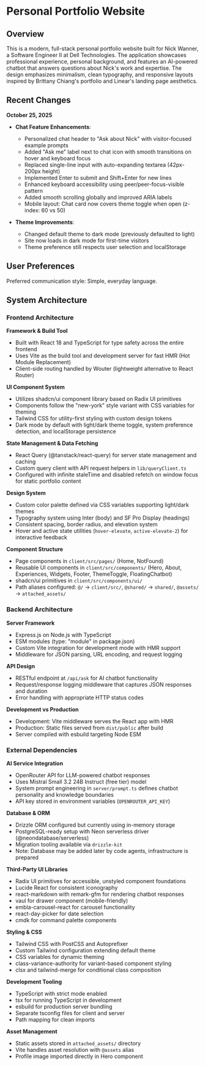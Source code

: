 # Personal Portfolio Website

## Overview

This is a modern, full-stack personal portfolio website built for Nick Wanner, a Software Engineer II at Dell Technologies. The application showcases professional experience, personal background, and features an AI-powered chatbot that answers questions about Nick's work and expertise. The design emphasizes minimalism, clean typography, and responsive layouts inspired by Brittany Chiang's portfolio and Linear's landing page aesthetics.

## Recent Changes

**October 25, 2025**
- **Chat Feature Enhancements**:
  - Personalized chat header to "Ask about Nick" with visitor-focused example prompts
  - Added "Ask me" label next to chat icon with smooth transitions on hover and keyboard focus
  - Replaced single-line input with auto-expanding textarea (42px-200px height)
  - Implemented Enter to submit and Shift+Enter for new lines
  - Enhanced keyboard accessibility using peer/peer-focus-visible pattern
  - Added smooth scrolling globally and improved ARIA labels
  - Mobile layout: Chat card now covers theme toggle when open (z-index: 60 vs 50)

- **Theme Improvements**:
  - Changed default theme to dark mode (previously defaulted to light)
  - Site now loads in dark mode for first-time visitors
  - Theme preference still respects user selection and localStorage

## User Preferences

Preferred communication style: Simple, everyday language.

## System Architecture

### Frontend Architecture

**Framework & Build Tool**
- Built with React 18 and TypeScript for type safety across the entire frontend
- Uses Vite as the build tool and development server for fast HMR (Hot Module Replacement)
- Client-side routing handled by Wouter (lightweight alternative to React Router)

**UI Component System**
- Utilizes shadcn/ui component library based on Radix UI primitives
- Components follow the "new-york" style variant with CSS variables for theming
- Tailwind CSS for utility-first styling with custom design tokens
- Dark mode by default with light/dark theme toggle, system preference detection, and localStorage persistence

**State Management & Data Fetching**
- React Query (@tanstack/react-query) for server state management and caching
- Custom query client with API request helpers in `lib/queryClient.ts`
- Configured with infinite staleTime and disabled refetch on window focus for static portfolio content

**Design System**
- Custom color palette defined via CSS variables supporting light/dark themes
- Typography system using Inter (body) and SF Pro Display (headings)
- Consistent spacing, border radius, and elevation system
- Hover and active state utilities (`hover-elevate`, `active-elevate-2`) for interactive feedback

**Component Structure**
- Page components in `client/src/pages/` (Home, NotFound)
- Reusable UI components in `client/src/components/` (Hero, About, Experiences, Widgets, Footer, ThemeToggle, FloatingChatbot)
- shadcn/ui primitives in `client/src/components/ui/`
- Path aliases configured: `@/` → `client/src/`, `@shared/` → `shared/`, `@assets/` → `attached_assets/`

### Backend Architecture

**Server Framework**
- Express.js on Node.js with TypeScript
- ESM modules (type: "module" in package.json)
- Custom Vite integration for development mode with HMR support
- Middleware for JSON parsing, URL encoding, and request logging

**API Design**
- RESTful endpoint at `/api/ask` for AI chatbot functionality
- Request/response logging middleware that captures JSON responses and duration
- Error handling with appropriate HTTP status codes

**Development vs Production**
- Development: Vite middleware serves the React app with HMR
- Production: Static files served from `dist/public` after build
- Server compiled with esbuild targeting Node ESM

### External Dependencies

**AI Service Integration**
- OpenRouter API for LLM-powered chatbot responses
- Uses Mistral Small 3.2 24B Instruct (free tier) model
- System prompt engineering in `server/prompt.ts` defines chatbot personality and knowledge boundaries
- API key stored in environment variables (`OPENROUTER_API_KEY`)

**Database & ORM**
- Drizzle ORM configured but currently using in-memory storage
- PostgreSQL-ready setup with Neon serverless driver (@neondatabase/serverless)
- Migration tooling available via `drizzle-kit`
- Note: Database may be added later by code agents, infrastructure is prepared

**Third-Party UI Libraries**
- Radix UI primitives for accessible, unstyled component foundations
- Lucide React for consistent iconography
- react-markdown with remark-gfm for rendering chatbot responses
- vaul for drawer component (mobile-friendly)
- embla-carousel-react for carousel functionality
- react-day-picker for date selection
- cmdk for command palette components

**Styling & CSS**
- Tailwind CSS with PostCSS and Autoprefixer
- Custom Tailwind configuration extending default theme
- CSS variables for dynamic theming
- class-variance-authority for variant-based component styling
- clsx and tailwind-merge for conditional class composition

**Development Tooling**
- TypeScript with strict mode enabled
- tsx for running TypeScript in development
- esbuild for production server bundling
- Separate tsconfig files for client and server
- Path mapping for clean imports

**Asset Management**
- Static assets stored in `attached_assets/` directory
- Vite handles asset resolution with `@assets` alias
- Profile image imported directly in Hero component